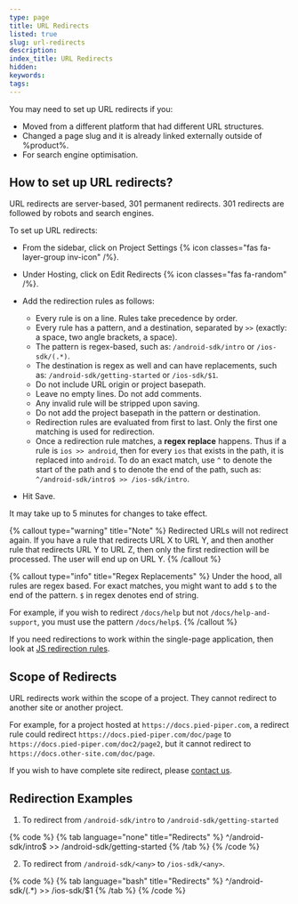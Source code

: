 ```yaml
---
type: page
title: URL Redirects
listed: true
slug: url-redirects
description: 
index_title: URL Redirects
hidden: 
keywords: 
tags: 
---
```



You may need to set up URL redirects if you:

- Moved from a different platform that had different URL structures.
- Changed a page slug and it is already linked externally outside of %product%.
- For search engine optimisation.

## How to set up URL redirects?

URL redirects are server-based, 301 permanent redirects. 301 redirects are followed by robots and search engines.

To set up URL redirects:

- From the sidebar, click on Project Settings {% icon classes="fas fa-layer-group inv-icon" /%}.
- Under Hosting, click on Edit Redirects {% icon classes="fas fa-random" /%}.
- Add the redirection rules as follows:
    - Every rule is on a line. Rules take precedence by order.
    - Every rule has a pattern, and a destination, separated by `>>` (exactly: a space, two angle brackets, a space).
    - The pattern is regex-based, such as: `/android-sdk/intro` or `/ios-sdk/(.*)`.
    - The destination is regex as well and can have replacements, such as: `/android-sdk/getting-started` or `/ios-sdk/$1`.
    - Do not include URL origin or project basepath.
    - Leave no empty lines. Do not add comments.
    - Any invalid rule will be stripped upon saving.
    - Do not add the project basepath in the pattern or destination.
    - Redirection rules are evaluated from first to last. Only the first one matching is used for redirection.
    - Once a redirection rule matches, a **regex replace** happens. Thus if a rule is `ios >> android`, then for every `ios` that exists in the path, it is replaced into `android`. To do an exact match, use `^` to denote the start of the path and `$` to denote the end of the path, such as: `^/android-sdk/intro$ >> /ios-sdk/intro`.

- Hit Save.

It may take up to 5 minutes for changes to take effect.


{% callout type="warning" title="Note" %}
Redirected URLs will not redirect again. If you have a rule that redirects URL X to URL Y, and then another rule that redirects URL Y to URL Z, then only the first redirection will be processed. The user will end up on URL Y.
{% /callout %}



{% callout type="info" title="Regex Replacements" %}
Under the hood, all rules are regex based. For exact matches, you might want to add `$` to the end of the pattern. `$` in regex denotes end of string.

For example, if you wish to redirect `/docs/help` but not `/docs/help-and-support`, you must use the pattern `/docs/help$`.
{% /callout %}


If you need redirections to work within the single-page application, then look at [JS redirection rules](/support-center/custom-javascript#redirection-rules).

## Scope of Redirects

URL redirects work within the scope of a project. They cannot redirect to another site or another project.

For example, for a project hosted at `https://docs.pied-piper.com`, a redirect rule could redirect `https://docs.pied-piper.com/doc/page` to `https://docs.pied-piper.com/doc2/page2`, but it cannot redirect to `https://docs.other-site.com/doc/page`.

If you wish to have complete site redirect, please [contact us](/support-center/contact-us).

## Redirection Examples

1. To redirect from `/android-sdk/intro`  to `/android-sdk/getting-started`


{% code %}
{% tab language="none" title="Redirects" %}
^/android-sdk/intro$ >> /android-sdk/getting-started
{% /tab %}
{% /code %}


2. To redirect from `/android-sdk/<any>` to `/ios-sdk/<any>`.


{% code %}
{% tab language="bash" title="Redirects" %}
^/android-sdk/(.*) >> /ios-sdk/$1
{% /tab %}
{% /code %}


